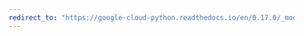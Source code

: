 ```yaml
---
redirect_to: "https://google-cloud-python.readthedocs.io/en/0.17.0/_modules/gcloud/datastore/key.html"
---
```

